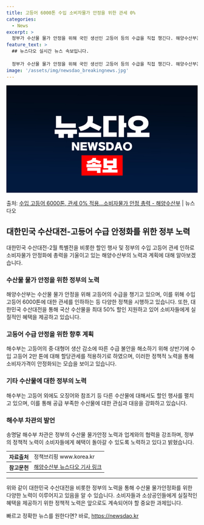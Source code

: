 ```yaml
---
title: 고등어 6000톤 수입 소비자물가 안정을 위한 관세 0%
categories:
  - News
excerpt: >
  정부가 수산물 물가 안정을 위해 국민 생선인 고등어 등의 수급을 직접 챙긴다. 해양수산부는 고등어의 가격 안…
feature_text: >
  ## 뉴스다오 실시간 뉴스 속보입니다.

  정부가 수산물 물가 안정을 위해 국민 생선인 고등어 등의 수급을 직접 챙긴다. 해양수산부는 고등어의 가격 안…
image: '/assets/img/newsdao_breakingnews.jpg'
---
```


![뉴스다오 속보](/assets/img/newsdao_breakingnews.jpg)

<p>출처: <a href="https://newsdao.kr/3219" rel="dofollow">수입 고등어 6000톤, 관세 0% 적용…소비자물가 안정 총력 - 해양수산부</a> | 뉴스다오</p>

<h2 data-ke-size="size26">대한민국 수산대전-고등어 수급 안정화를 위한 정부 노력</h2>
<p data-ke-size="size16">대한민국 수산대전-2월 특별전을 비롯한 할인 행사 및 정부의 수입 고등어 관세 인하로 소비자물가 안정화에 총력을 기울이고 있는 해양수산부의 노력과 계획에 대해 알아보겠습니다.</p>

<h3 data-ke-size="size22">수산물 물가 안정을 위한 정부의 노력</h3>
<p data-ke-size="size16">해양수산부는 수산물 물가 안정을 위해 고등어의 수급을 챙기고 있으며, 이를 위해 수입 고등어 6000톤에 대한 관세를 인하하는 등 다양한 정책을 시행하고 있습니다. 또한, 대한민국 수산대전을 통해 국산 수산물을 최대 50% 할인 지원하고 있어 소비자들에게 실질적인 혜택을 제공하고 있습니다.</p>

<h3 data-ke-size="size22">고등어 수급 안정을 위한 향후 계획</h3>
<p data-ke-size="size16">해수부는 고등어의 중·대형어 생산 감소에 따른 수급 불안을 해소하기 위해 상반기에 수입 고등어 2만 톤에 대해 할당관세를 적용하기로 하였으며, 이러한 정책적 노력을 통해 소비자가격이 안정화되는 모습을 보이고 있습니다.</p>

<h3 data-ke-size="size22">기타 수산물에 대한 정부의 노력</h3>
<p data-ke-size="size16">해수부는 고등어 외에도 오징어와 참조기 등 다른 수산물에 대해서도 할인 행사를 펼치고 있으며, 이를 통해 공급 부족한 수산물에 대한 관심과 대응을 강화하고 있습니다.</p>

<h3 data-ke-size="size22">해수부 차관의 발언</h3>
<p data-ke-size="size16">송명달 해수부 차관은 정부의 수산물 물가안정 노력과 업계와의 협력을 강조하며, 정부의 정책적 노력이 소비자들에게 혜택이 돌아갈 수 있도록 노력하고 있다고 밝혔습니다.</p>

<table>
	<tr>
		<th>자료출처</th>
		<td>정책브리핑 www.korea.kr</td>
	</tr>
	<tr>
		<th>참고문헌</th>
		<td><a href="https://newsdao.kr/3219">해양수산부 뉴스다오 기사 링크</a></td>
	</tr>
</table>
<hr>

<p data-ke-size="size16">위와 같이 대한민국 수산대전을 비롯한 정부의 노력을 통해 수산물 물가안정화를 위한 다양한 노력이 이루어지고 있음을 알 수 있습니다. 소비자들과 소상공인들에게 실질적인 혜택을 제공하기 위한 정책적 노력은 앞으로도 계속되어야 할 중요한 과제입니다.</p> 

빠르고 정확한 뉴스를 원한다면? 바로, <a href="https://newsdao.kr" rel="dofollow">https://newsdao.kr</a>


